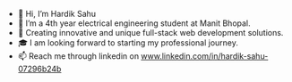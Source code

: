 - 👋 Hi, I’m Hardik Sahu
- 👀 I’m a 4th year electrical engineering student at Manit Bhopal.
- 🌱 Creating innovative and unique full-stack web development solutions. 
- 🎓 I am looking forward to starting my professional journey.
- 📫 Reach me through linkedin on www.linkedin.com/in/hardik-sahu-07296b24b

<!---
Hardik22092003/Hardik22092003 is a ✨ special ✨ repository because its `README.md` (this file) appears on your GitHub profile.
You can click the Preview link to take a look at your changes.
--->
